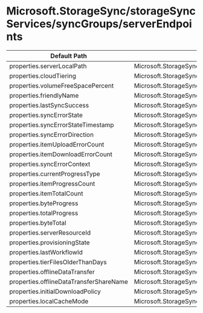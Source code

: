 # Microsoft.StorageSync/storageSyncServices/syncGroups/serverEndpoints

| Default Path | Alias |
|---|---|
| properties.serverLocalPath | Microsoft.StorageSync/storageSyncServices/syncGroups/serverEndpoints/serverLocalPath |
| properties.cloudTiering | Microsoft.StorageSync/storageSyncServices/syncGroups/serverEndpoints/cloudTiering |
| properties.volumeFreeSpacePercent | Microsoft.StorageSync/storageSyncServices/syncGroups/serverEndpoints/volumeFreeSpacePercent |
| properties.friendlyName | Microsoft.StorageSync/storageSyncServices/syncGroups/serverEndpoints/friendlyName |
| properties.lastSyncSuccess | Microsoft.StorageSync/storageSyncServices/syncGroups/serverEndpoints/lastSyncSuccess |
| properties.syncErrorState | Microsoft.StorageSync/storageSyncServices/syncGroups/serverEndpoints/syncErrorState |
| properties.syncErrorStateTimestamp | Microsoft.StorageSync/storageSyncServices/syncGroups/serverEndpoints/syncErrorStateTimestamp |
| properties.syncErrorDirection | Microsoft.StorageSync/storageSyncServices/syncGroups/serverEndpoints/syncErrorDirection |
| properties.itemUploadErrorCount | Microsoft.StorageSync/storageSyncServices/syncGroups/serverEndpoints/itemUploadErrorCount |
| properties.itemDownloadErrorCount | Microsoft.StorageSync/storageSyncServices/syncGroups/serverEndpoints/itemDownloadErrorCount |
| properties.syncErrorContext | Microsoft.StorageSync/storageSyncServices/syncGroups/serverEndpoints/syncErrorContext |
| properties.currentProgressType | Microsoft.StorageSync/storageSyncServices/syncGroups/serverEndpoints/currentProgressType |
| properties.itemProgressCount | Microsoft.StorageSync/storageSyncServices/syncGroups/serverEndpoints/itemProgressCount |
| properties.itemTotalCount | Microsoft.StorageSync/storageSyncServices/syncGroups/serverEndpoints/itemTotalCount |
| properties.byteProgress | Microsoft.StorageSync/storageSyncServices/syncGroups/serverEndpoints/byteProgress |
| properties.totalProgress | Microsoft.StorageSync/storageSyncServices/syncGroups/serverEndpoints/totalProgress |
| properties.byteTotal | Microsoft.StorageSync/storageSyncServices/syncGroups/serverEndpoints/byteTotal |
| properties.serverResourceId | Microsoft.StorageSync/storageSyncServices/syncGroups/serverEndpoints/serverResourceId |
| properties.provisioningState | Microsoft.StorageSync/storageSyncServices/syncGroups/serverEndpoints/provisioningState |
| properties.lastWorkflowId | Microsoft.StorageSync/storageSyncServices/syncGroups/serverEndpoints/lastWorkflowId |
| properties.tierFilesOlderThanDays | Microsoft.StorageSync/storageSyncServices/syncGroups/serverEndpoints/tierFilesOlderThanDays |
| properties.offlineDataTransfer | Microsoft.StorageSync/storageSyncServices/syncGroups/serverEndpoints/offlineDataTransfer |
| properties.offlineDataTransferShareName | Microsoft.StorageSync/storageSyncServices/syncGroups/serverEndpoints/offlineDataTransferShareName |
| properties.initialDownloadPolicy | Microsoft.StorageSync/storageSyncServices/syncGroups/serverEndpoints/initialDownloadPolicy |
| properties.localCacheMode | Microsoft.StorageSync/storageSyncServices/syncGroups/serverEndpoints/localCacheMode |


